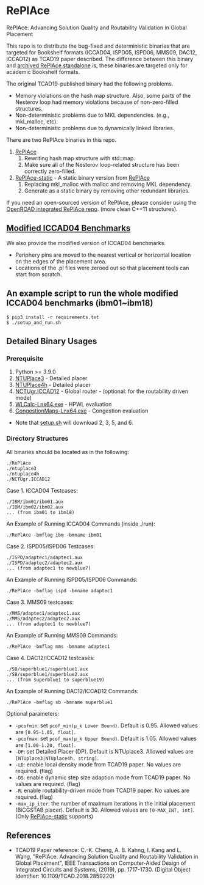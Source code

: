 # RePlAce
RePlAce: Advancing Solution Quality and Routability Validation in Global Placement

This repo is to distribute the bug-fixed and deterministic binaries that are targeted for Bookshelf formats (ICCAD04, ISPD05, ISPD06, MMS09, DAC12, ICCAD12) as TCAD19 paper described.
The difference between this binary and [archived RePlAce standalone](https://github.com/The-OpenROAD-Project/RePlAce/tree/standalone) is, these binaries are targeted only for academic Bookshelf formats. 

The original TCAD19-published binary had the following problems. 
- Memory violations on the hash map structure. Also, some parts of the Nesterov loop had memory violations because of non-zero-filled structures. 
- Non-deterministic problems due to MKL dependencies. (e.g., mkl_malloc, etc).
- Non-deterministic problems due to dynamically linked libraries.

There are two RePlAce binaries in this repo.
1) [RePlAce](./RePlAce) 
    1) Rewriting hash map structure with std::map. 
    2) Make sure all of the Nesterov loop-related structure has been correctly zero-filled.
2) [RePlAce-static](./RePlAce-static) - A static binary version from [RePlAce](./RePlAce)
    1) Replacing mkl_malloc with malloc and removing MKL dependency.
    2) Generate as a static binary by removing other redundant libraries.

If you need an open-sourced version of RePlAce, please consider using the [OpenROAD integrated RePlAce repo](https://github.com/The-OpenROAD-Project/OpenROAD/tree/master/src/gpl). (more clean C++11 structures).

## [Modified ICCAD04 Benchmarks](./IBM/)
We also provide the modified version of ICCAD04 benchmarks.
- Periphery pins are moved to the nearest vertical or horizontal location on the edges of the placement area.
- Locations of the .pl files were zeroed out so that placement tools can start from scratch.

## An example script to run the whole modified ICCAD04 benchmarks (ibm01~ibm18)
    $ pip3 install -r requirements.txt
    $ ./setup_and_run.sh

## Detailed Binary Usages 
### Prerequisite
1. Python >= 3.9.0
2. [NTUPlace3](http://eda.ee.ntu.edu.tw/research.htm) - Detailed placer
3. [NTUPlace4h](http://eda.ee.ntu.edu.tw/research.htm) - Detailed placer
4. [NCTUgr.ICCAD12](https://people.cs.nctu.edu.tw/~whliu/NCTU-GR.htm) - Global router - (optional: for the routability driven mode)
5. [WLCalc-Lnx64.exe](http://vlsicad.eecs.umich.edu/BK/PlaceUtils) - HPWL evaluation
6. [CongestionMaps-Lnx64.exe](http://vlsicad.eecs.umich.edu/BK/PlaceUtils) - Congestion evaluation
- Note that [setup.sh](setup.sh) will download 2, 3, 5, and 6.

### Directory Structures
All binaries should be located as in the following:

    ./RePlAce
    ./ntuplace3
    ./ntuplace4h
    ./NCTUgr.ICCAD12

Case 1. ICCAD04 Testcases:

    ./IBM/ibm01/ibm01.aux
    ./IBM/ibm02/ibm02.aux
    ... (from ibm01 to ibm18)

An Example of Running ICCAD04 Commands (inside ./run):

    ./RePlAce -bmflag ibm -bmname ibm01
    
Case 2. ISPD05/ISPD06 Testcases:

    ./ISPD/adaptec1/adaptec1.aux
    ./ISPD/adaptec2/adaptec2.aux
    ... (from adaptec1 to newblue7)

An Example of Running ISPD05/ISPD06 Commands:

    ./RePlAce -bmflag ispd -bmname adaptec1

Case 3. MMS09 testcases:

    ./MMS/adaptec1/adaptec1.aux
    ./MMS/adaptec2/adaptec2.aux
    ... (from adaptec1 to newblue7)

An Example of Running MMS09 Commands:

    ./RePlAce -bmflag mms -bmname adaptec1

Case 4. DAC12/ICCAD12 testcases:

    ./SB/superblue1/superblue1.aux
    ./SB/superblue1/superblue2.aux
    ... (from superblue1 to superblue19)

An Example of Running DAC12/ICCAD12 Commands:

    ./RePlAce -bmflag sb -bmname superblue1 
    
Optional parameters: 
- `-pcofmin`: set `pcof_min(µ_k Lower Bound)`. Default is 0.95. Allowed values are `[0.95-1.05, float]`.
- `-pcofmax`: set `pcof_max(µ_k Upper Bound)`. Default is 1.05. Allowed values are `[1.00-1.20, float]`.
- `-DP`: set Detailed Placer (DP). Default is NTUplace3. Allowed values are `[NTUplace3|NTUplace4h, string]`.
- `-LD`: enable local density mode from TCAD19 paper. No values are required. (flag)
- `-DS`: enable dynamic step size adaption mode from TCAD19 paper. No values are required. (flag)
- `-R`: enable routability-driven mode from TCAD19 paper. No values are required. (flag)
- `-max_ip_iter`: the number of maximum iterations in the initial placement (BiCGSTAB placer). Default is 30. Allowed values are `[0-MAX_INT, int]`. (Only [RePlAce-static](./RePlAce-static) supports)

## References
- TCAD19 Paper reference: C.-K. Cheng, A. B. Kahng, I. Kang and L. Wang, "RePlAce: Advancing Solution Quality and Routability Validation in Global Placement", IEEE Transactions on Computer-Aided Design of Integrated Circuits and Systems, (2019), pp. 1717-1730. (Digital Object Identifier: 10.1109/TCAD.2018.2859220)
